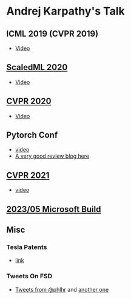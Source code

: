 # Andrej Karpathy's Talk

## ICML 2019 (CVPR 2019)
* [Video](https://www.youtube.com/watch?v=IHH47nZ7FZU)

## [ScaledML 2020](scaledml_2020/scaledml_2020.md)
* [Video](https://www.youtube.com/watch?v=hx7BXih7zx8)


## [CVPR 2020](https://github.com/patrick-llgc/MeetingNotes/blob/master/CVPR2020/workshops.md#scalability-in-autonomous-driving-video-on-youtube)
- [Video](https://www.youtube.com/watch?v=g2R2T631x7k)


## Pytorch Conf
- [video](https://www.youtube.com/watch?v=hx7BXih7zx8)
- [A very good review blog here](https://phucnsp.github.io/blog/self-taught/2020/04/30/tesla-nn-in-production.html)

## [CVPR 2021](cvpr_2021/cvpr_2021.md)
- [video](https://www.youtube.com/watch?v=g6bOwQdCJrc)

## [2023/05 Microsoft Build](202305_microsoft_build/state_of_gpt_2023.md)

## Misc
### Tesla Patents
- [link](https://patents.google.com/?q=(machine+learning)&assignee=Tesla%2c+Inc.&after=priority:20180101&oq=(machine+learning)+assignee:(Tesla%2c+Inc.)+after:priority:20180101)

### Tweets On FSD
- [Tweets from @phlhr](https://twitter.com/phlhr/status/1318335219586326529) and [another one](https://twitter.com/phlhr/status/1357924763214049285)